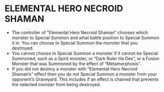 # ELEMENTAL HERO NECROID SHAMAN

*   The controller of “Elemental Hero Necroid Shaman” chooses which monster to Special Summon and what battle position to Special Summon it in. You can choose to Special Summon the monster that you destroyed.
*   You cannot choose to Special Summon a monster if it cannot be Special Summoned, such as a Spirit monster, or “Dark Ruler Ha Des”, or a Fusion Monster that was Summoned by the effect of “Metamorphosis”.
*   If you did not destroy a monster with “Elemental Hero Necroid Shaman’s” effect then you do not Special Summon a monster from your opponent’s Graveyard. This includes if an effect is chained that prevents the selected monster from being destroyed.
